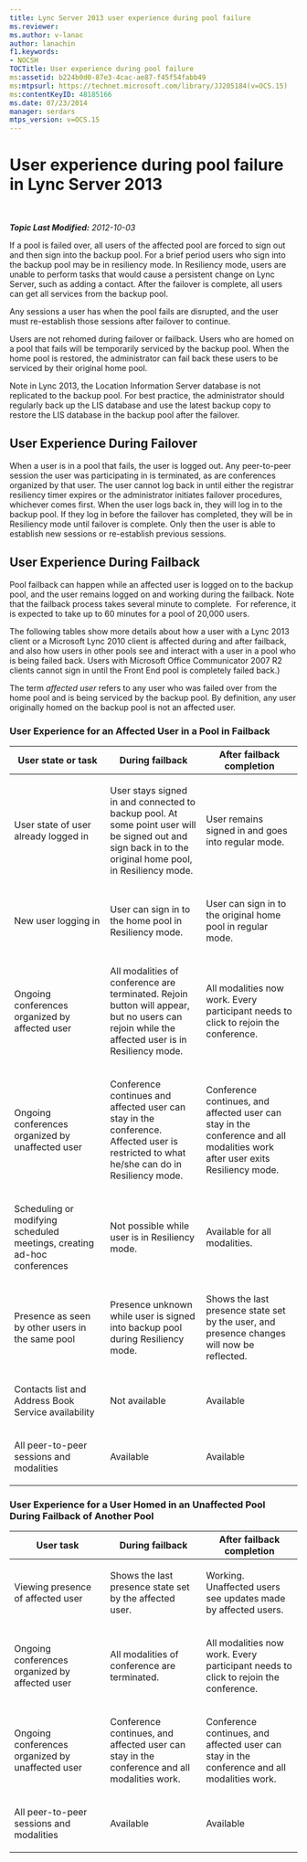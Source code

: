 ```yaml
---
title: Lync Server 2013 user experience during pool failure
ms.reviewer: 
ms.author: v-lanac
author: lanachin
f1.keywords:
- NOCSH
TOCTitle: User experience during pool failure
ms:assetid: b224b0d0-87e3-4cac-ae87-f45f54fabb49
ms:mtpsurl: https://technet.microsoft.com/library/JJ205184(v=OCS.15)
ms:contentKeyID: 48185166
ms.date: 07/23/2014
manager: serdars
mtps_version: v=OCS.15
---
```


<div data-xmlns="http://www.w3.org/1999/xhtml">

<div class="topic" data-xmlns="http://www.w3.org/1999/xhtml" data-msxsl="urn:schemas-microsoft-com:xslt" data-cs="http://msdn.microsoft.com/">

<div data-asp="http://msdn2.microsoft.com/asp">

# User experience during pool failure in Lync Server 2013

</div>

<div id="mainSection">

<div id="mainBody">

<span> </span>

_**Topic Last Modified:** 2012-10-03_

If a pool is failed over, all users of the affected pool are forced to sign out and then sign into the backup pool. For a brief period users who sign into the backup pool may be in resiliency mode. In Resiliency mode, users are unable to perform tasks that would cause a persistent change on Lync Server, such as adding a contact. After the failover is complete, all users can get all services from the backup pool.

Any sessions a user has when the pool fails are disrupted, and the user must re-establish those sessions after failover to continue.

Users are not rehomed during failover or failback. Users who are homed on a pool that fails will be temporarily serviced by the backup pool. When the home pool is restored, the administrator can fail back these users to be serviced by their original home pool.

Note in Lync 2013, the Location Information Server database is not replicated to the backup pool. For best practice, the administrator should regularly back up the LIS database and use the latest backup copy to restore the LIS database in the backup pool after the failover.

<div>

## User Experience During Failover

When a user is in a pool that fails, the user is logged out. Any peer-to-peer session the user was participating in is terminated, as are conferences organized by that user. The user cannot log back in until either the registrar resiliency timer expires or the administrator initiates failover procedures, whichever comes first. When the user logs back in, they will log in to the backup pool. If they log in before the failover has completed, they will be in Resiliency mode until failover is complete. Only then the user is able to establish new sessions or re-establish previous sessions.

</div>

<div>

## User Experience During Failback

Pool failback can happen while an affected user is logged on to the backup pool, and the user remains logged on and working during the failback. Note that the failback process takes several minute to complete.  For reference, it is expected to take up to 60 minutes for a pool of 20,000 users.

The following tables show more details about how a user with a Lync 2013 client or a Microsoft Lync 2010 client is affected during and after failback, and also how users in other pools see and interact with a user in a pool who is being failed back. Users with Microsoft Office Communicator 2007 R2 clients cannot sign in until the Front End pool is completely failed back.)

The term *affected user* refers to any user who was failed over from the home pool and is being serviced by the backup pool. By definition, any user originally homed on the backup pool is not an affected user.

### User Experience for an Affected User in a Pool in Failback

<table>
<colgroup>
<col style="width: 33%" />
<col style="width: 33%" />
<col style="width: 33%" />
</colgroup>
<thead>
<tr class="header">
<th>User state or task</th>
<th>During failback</th>
<th>After failback completion</th>
</tr>
</thead>
<tbody>
<tr class="odd">
<td><p>User state of user already logged in</p></td>
<td><p>User stays signed in and connected to backup pool. At some point user will be signed out and sign back in to the original home pool, in Resiliency mode.</p></td>
<td><p>User remains signed in and goes into regular mode.</p></td>
</tr>
<tr class="even">
<td><p>New user logging in</p></td>
<td><p>User can sign in to the home pool in Resiliency mode.</p></td>
<td><p>User can sign in to the original home pool in regular mode.</p></td>
</tr>
<tr class="odd">
<td><p>Ongoing conferences organized by affected user</p></td>
<td><p>All modalities of conference are terminated. Rejoin button will appear, but no users can rejoin while the affected user is in Resiliency mode.</p></td>
<td><p>All modalities now work. Every participant needs to click to rejoin the conference.</p></td>
</tr>
<tr class="even">
<td><p>Ongoing conferences organized by unaffected user</p></td>
<td><p>Conference continues and affected user can stay in the conference. Affected user is restricted to what he/she can do in Resiliency mode.</p></td>
<td><p>Conference continues, and affected user can stay in the conference and all modalities work after user exits Resiliency mode.</p></td>
</tr>
<tr class="odd">
<td><p>Scheduling or modifying scheduled meetings, creating ad-hoc conferences</p></td>
<td><p>Not possible while user is in Resiliency mode.</p></td>
<td><p>Available for all modalities.</p></td>
</tr>
<tr class="even">
<td><p>Presence as seen by other users in the same pool</p></td>
<td><p>Presence unknown while user is signed into backup pool during Resiliency mode.</p></td>
<td><p>Shows the last presence state set by the user, and presence changes will now be reflected.</p></td>
</tr>
<tr class="odd">
<td><p>Contacts list and Address Book Service availability</p></td>
<td><p>Not available</p></td>
<td><p>Available</p></td>
</tr>
<tr class="even">
<td><p>All peer-to-peer sessions and modalities</p></td>
<td><p>Available</p></td>
<td><p>Available</p></td>
</tr>
</tbody>
</table>


### User Experience for a User Homed in an Unaffected Pool During Failback of Another Pool

<table>
<colgroup>
<col style="width: 33%" />
<col style="width: 33%" />
<col style="width: 33%" />
</colgroup>
<thead>
<tr class="header">
<th>User task</th>
<th>During failback</th>
<th>After failback completion</th>
</tr>
</thead>
<tbody>
<tr class="odd">
<td><p>Viewing presence of affected user</p></td>
<td><p>Shows the last presence state set by the affected user.</p></td>
<td><p>Working. Unaffected users see updates made by affected users.</p></td>
</tr>
<tr class="even">
<td><p>Ongoing conferences organized by affected user</p></td>
<td><p>All modalities of conference are terminated.</p></td>
<td><p>All modalities now work. Every participant needs to click to rejoin the conference.</p></td>
</tr>
<tr class="odd">
<td><p>Ongoing conferences organized by unaffected user</p></td>
<td><p>Conference continues, and affected user can stay in the conference and all modalities work.</p></td>
<td><p>Conference continues, and affected user can stay in the conference and all modalities work.</p></td>
</tr>
<tr class="even">
<td><p>All peer-to-peer sessions and modalities</p></td>
<td><p>Available</p></td>
<td><p>Available</p></td>
</tr>
</tbody>
</table>


</div>

</div>

<span> </span>

</div>

</div>

</div>

